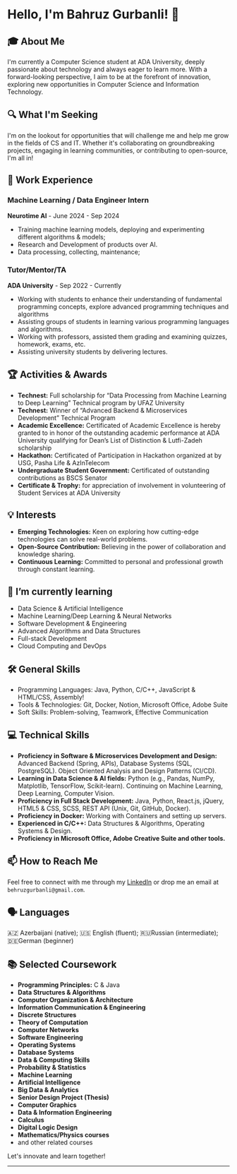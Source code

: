 # Hello, I'm Bahruz Gurbanli! 👋

## 🎓 About Me

I'm currently a Computer Science student at ADA University, deeply passionate about technology and always eager to learn more. With a forward-looking perspective, I aim to be at the forefront of innovation, exploring new opportunities in Computer Science and Information Technology. 

## 🔍 What I'm Seeking

I'm on the lookout for opportunities that will challenge me and help me grow in the fields of CS and IT. Whether it's collaborating on groundbreaking projects, engaging in learning communities, or contributing to open-source, I'm all in!

## 💼 Work Experience

### Machine Learning / Data Engineer Intern
**Neurotime AI** - June 2024 - Sep 2024
- Training machine learning models, deploying and experimenting different algorithms & models;
- Research and Development of products over AI.
- Data processing, collecting, maintenance;

### Tutor/Mentor/TA
**ADA University** - Sep 2022 - Currently
- Working with students to enhance their understanding of fundamental programming concepts, explore advanced programming techniques and algorithms
- Assisting groups of students in learning various programming languages and algorithms.
- Working with professors, assisted them grading and examining quizzes, homework, exams, etc.
- Assisting university students by delivering lectures.

## 🏆 Activities & Awards

- **Technest:** Full scholarship for “Data Processing from Machine Learning to Deep Learning” Technical program by UFAZ University
- **Technest:** Winner of “Advanced Backend & Microservices Development” Technical Program
- **Academic Excellence:** Certificated of Academic Excellence is hereby granted to in honor of the outstanding academic performance at ADA University qualifying for Dean’s List of Distinction & Lutfi-Zadeh scholarship
- **Hackathon:** Certificated of Participation in Hackathon organized at by USG, Pasha Life & AzInTelecom
- **Undergraduate Student Government:** Certificated of outstanding contributions as BSCS Senator
- **Certificate & Trophy:** for appreciation of involvement in volunteering of Student Services at ADA University

## 💡 Interests

- **Emerging Technologies:** Keen on exploring how cutting-edge technologies can solve real-world problems.
- **Open-Source Contribution:** Believing in the power of collaboration and knowledge sharing.
- **Continuous Learning:** Committed to personal and professional growth through constant learning.

## 🌱 I’m currently learning

- Data Science & Artificial Intelligence
- Machine Learning/Deep Learning & Neural Networks
- Software Development & Engineering
- Advanced Algorithms and Data Structures
- Full-stack Development
- Cloud Computing and DevOps

## 🛠 General Skills

- Programming Languages: Java, Python, C/C++, JavaScript & HTML/CSS, Assembly!
- Tools & Technologies: Git, Docker, Notion, Microsoft Office, Adobe Suite
- Soft Skills: Problem-solving, Teamwork, Effective Communication

## 💻 Technical Skills

- **Proficiency in Software & Microservices Development and Design:** Advanced Backend (Spring, APIs), Database Systems (SQL, PostgreSQL). Object Oriented Analysis and Design Patterns (CI/CD).
- **Learning in Data Science & AI fields:** Python (e.g., Pandas, NumPy, Matplotlib, TensorFlow, Scikit-learn). Continuing on Machine Learning, Deep Learning, Computer Vision.
- **Proficiency in Full Stack Development:** Java, Python, React.js, jQuery, HTML5 & CSS, SCSS, REST API (Unix, Git, GitHub, Docker).
- **Proficiency in Docker:** Working with Containers and setting up servers.
- **Experienced in C/C++:** Data Structures & Algorithms, Operating Systems & Design.
- **Proficiency in Microsoft Office, Adobe Creative Suite and other tools.**

## 📫 How to Reach Me

Feel free to connect with me through my [LinkedIn](https://www.linkedin.com/in/behruzgurbanli/) or drop me an email at `behruzgurbanli@gmail.com`.

## 🗣️ Languages

🇦🇿 Azerbaijani (native); 🇺🇸 English (fluent); 🇷🇺Russian (intermediate); 🇩🇪German (beginner)

## 📚 Selected Coursework

- **Programming Principles:** C & Java
- **Data Structures & Algorithms**
- **Computer Organization & Architecture**
- **Information Communication & Engineering**
- **Discrete Structures**
- **Theory of Computation**
- **Computer Networks**
- **Software Engineering**
- **Operating Systems**
- **Database Systems**
- **Data & Computing Skills**
- **Probability & Statistics**
- **Machine Learning**
- **Artificial Intelligence**
- **Big Data & Analytics**
- **Senior Design Project (Thesis)**
- **Computer Graphics**
- **Data & Information Engineering**
- **Calculus**
- **Digital Logic Design**
- **Mathematics/Physics courses**
- and other related courses


Let's innovate and learn together!

---
